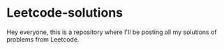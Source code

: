 # Leetcode-solutions
Hey everyone, this is a repository where I'll be posting all my solutions of problems from Leetcode.

